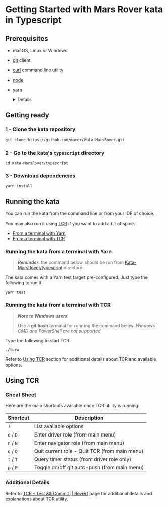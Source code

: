 # Getting Started with Mars Rover kata in Typescript

## Prerequisites

- macOS, Linux or Windows
- [git](https://git-scm.com/) client
- [curl](https://curl.se/download.html) command line utility
- [node](https://nodejs.org/en/download)
- [yarn](https://classic.yarnpkg.com/lang/en/docs/install)
  <details><summary>Details</summary>

  You can install node directly or through nvm.

  </details>

## Getting ready

### 1 - Clone the kata repository

```shell
git clone https://github.com/murex/Kata-MarsRover.git
```

### 2 - Go to the kata's `typescript` directory

```shell
cd Kata-MarsRover/typescript
```

### 3 - Download dependencies

```shell
yarn install
```

## Running the kata

You can run the kata from the command line or from your IDE of choice.

You may also run it using [TCR](../tcr/TCR.md) if you want to add a bit of spice.

- [From a terminal with Yarn](#running-the-kata-from-a-terminal-with-yarn)
- [From a terminal with TCR](#running-the-kata-from-a-terminal-with-tcr)

<a name="running-the-kata-from-a-terminal-with-yarn"/></a>

### Running the kata from a terminal with Yarn

> ***Reminder***: the command below should be run from [Kata-MarsRover/typescript](.) directory

The kata comes with a Yarn test target pre-configured. Just type the following to run it.

```shell
yarn test
```

<a name="running-the-kata-from-a-terminal-with-tcr"/></a>

### Running the kata from a terminal with TCR

> ***Note to Windows users***
> 
> Use a **git bash** terminal for running the command below.
> _Windows CMD and PowerShell are not supported_

Type the following to start TCR:

```shell
./tcrw
```

Refer to [Using TCR](#using-tcr) section for additional details about TCR and available options.

<a name="using-tcr"/></a>

## Using TCR

### Cheat Sheet

Here are the main shortcuts available once TCR utility is running:

| Shortcut  | Description                                   |
|-----------|-----------------------------------------------|
| `?`       | List available options                        |
| `d` / `D` | Enter driver role (from main menu)            |
| `n` / `N` | Enter navigator role (from main menu)         |
| `q` / `Q` | Quit current role - Quit TCR (from main menu) |
| `t` / `T` | Query timer status (from driver role only)    |
| `p` / `P` | Toggle on/off git auto-push (from main menu)  |

### Additional Details

Refer to [TCR - Test && Commit || Revert](../tcr/TCR.md) page
for additional details and explanations about TCR utility.
